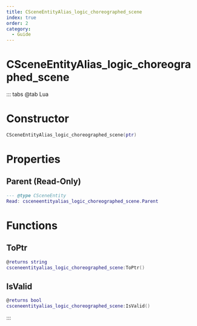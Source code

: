 ```yaml
---
title: CSceneEntityAlias_logic_choreographed_scene
index: true
order: 2
category:
  - Guide
---
```


# CSceneEntityAlias_logic_choreographed_scene

::: tabs
@tab Lua
# Constructor
```lua
CSceneEntityAlias_logic_choreographed_scene(ptr)
```
# Properties
## Parent (Read-Only)
```lua
--- @type CSceneEntity
Read: csceneentityalias_logic_choreographed_scene.Parent
```
# Functions
## ToPtr
```lua
@returns string
csceneentityalias_logic_choreographed_scene:ToPtr()
```
## IsValid
```lua
@returns bool
csceneentityalias_logic_choreographed_scene:IsValid()
```

:::